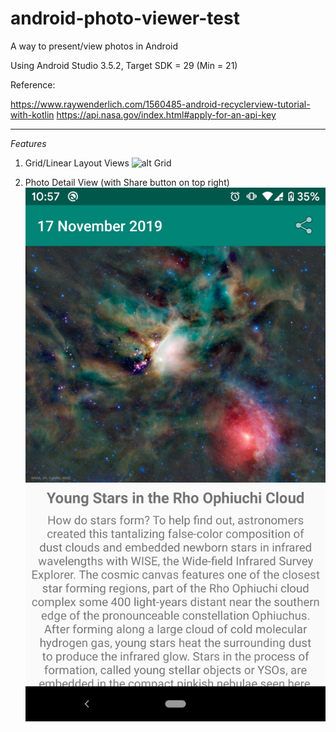 # android-photo-viewer-test
A way to present/view photos in Android

Using Android Studio 3.5.2, Target SDK = 29 (Min = 21)

Reference:

https://www.raywenderlich.com/1560485-android-recyclerview-tutorial-with-kotlin
https://api.nasa.gov/index.html#apply-for-an-api-key

---

*Features*

1) Grid/Linear Layout Views
![alt Grid](https://raw.githubusercontent.com/nytfury47/android-photo-viewer-test/master/capture/apv-1.png)

2) Photo Detail View (with Share button on top right)
![alt Grid](https://raw.githubusercontent.com/nytfury47/android-photo-viewer-test/master/capture/apv-2.png)
